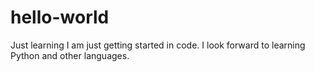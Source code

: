 # hello-world
Just learning
I am just getting started in code. I look forward to learning Python and other languages.
